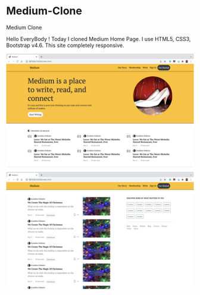 # Medium-Clone
Medium Clone

Hello EveryBody !
Today I cloned Medium Home Page. I use HTML5, CSS3, Bootstrap v4.6. This site completely responsive.

![Medium](screenshots/mediumSS1.png)
![Medium](screenshots/mediumSS2.png)

